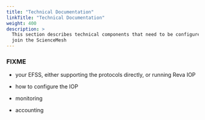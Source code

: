 ```yaml
---
title: "Technical Documentation"
linkTitle: "Technical Documentation"
weight: 400
description: >
  This section describes technical components that need to be configured to
  join the ScienceMesh
---
```



### FIXME

- your EFSS, either supporting the protocols directly, or running Reva IOP

- how to configure the IOP

- monitoring

- accounting

